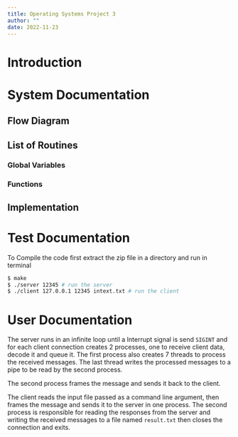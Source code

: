 ```yaml
---
title: Operating Systems Project 3
author: ""
date: 2022-11-23
---
```

# Introduction
# System Documentation
## Flow Diagram
## List of Routines
### Global Variables
### Functions
## Implementation
# Test Documentation
To Compile the code first extract the zip file in a directory and run in terminal

```bash
$ make
$ ./server 12345 # run the server
$ ./client 127.0.0.1 12345 intext.txt # run the client

```
# User Documentation
The server runs in an infinite loop until a Interrupt signal is send `SIGINT`
and for each client connection creates 2 processes, one to receive client data,
decode it and queue it. The first process also creates 7 threads to process the
received messages. The last thread writes the processed messages to a pipe to be
read by the second process.

The second process frames the message and sends it back to the client.

The client reads the input file passed as a command line argument, then frames
the message and sends it to the server in one process. The second process is
responsible for reading the responses from the server and writing the received
messages to a file named `result.txt` then closes the connection and exits.
